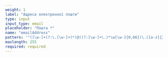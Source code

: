 ```yaml
---
weight: 1
label: "Адреса електронної пошти"
type: input
input_type: email
placeholder: "Пошта *"
name: "emailAddress"
pattern: '^([\w-]+(?:\.[\w-]+)*)@((?:[\w-]+\.)*\w[\w-]{0,66})\.([a-z]{2,6}(?:\.[a-z]{2})?)$'
maxlength: 255
required: required
---
```

